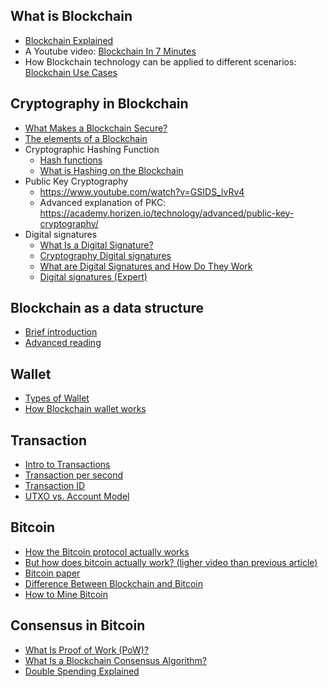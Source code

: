 ## What is Blockchain  
+ [Blockchain Explained](https://www.investopedia.com/terms/b/blockchain.asp)  
+ A Youtube video: [Blockchain In 7 Minutes](https://www.youtube.com/watch?v=yubzJw0uiE4)  
+ How Blockchain technology can be applied to different scenarios: [Blockchain Use Cases](https://academy.binance.com/en/articles/blockchain-use-cases)  

## Cryptography in Blockchain
+ [What Makes a Blockchain Secure?](https://academy.binance.com/en/articles/what-makes-a-blockchain-secure)
+ [The elements of a Blockchain](https://academy.horizen.io/technology/advanced/the-elements-of-a-blockchain/)
+ Cryptographic Hashing Function
  - [Hash functions](https://academy.horizen.io/technology/advanced/hash-functions/)
  - [What is Hashing on the Blockchain](https://www.youtube.com/watch?v=IGSB9zoSx70)
+ Public Key Cryptography
  - <https://www.youtube.com/watch?v=GSIDS_lvRv4>
  - Advanced explanation of PKC: <https://academy.horizen.io/technology/advanced/public-key-cryptography/>
+ Digital signatures
  - [What Is a Digital Signature?](https://academy.binance.com/en/articles/what-is-a-digital-signature)
  - [Cryptography Digital signatures](https://www.tutorialspoint.com/cryptography/cryptography_digital_signatures.htm)
  - [What are Digital Signatures and How Do They Work](https://www.youtube.com/watch?v=JR4_RBb8A9Q)
  - [Digital signatures (Expert)](https://academy.horizen.io/technology/expert/digital-signatures/)

## Blockchain as a data structure
+ [Brief introduction](https://medium.com/@juliomacr/blockchain-as-a-data-structure-3bd125d8ddda)
+ [Advanced reading](https://academy.horizen.io/technology/expert/blockchain-as-a-data-structure/)

## Wallet
+ [Types of Wallet](https://academy.horizen.io/technology/advanced/types-of-wallets/)
+ [How Blockchain wallet works](https://www.investopedia.com/terms/b/blockchain-wallet.asp)

## Transaction
+ [Intro to Transactions](https://academy.horizen.io/technology/beginner/intro-to-transactions/)
+ [Transaction per second](https://academy.binance.com/en/glossary/transactions-per-second-tps)
+ [Transaction ID](https://academy.binance.com/en/glossary/transaction-id)
+ [UTXO vs. Account Model](https://academy.horizen.io/technology/expert/utxo-vs-account-model/)

## Bitcoin
+ [How the Bitcoin protocol actually works](https://michaelnielsen.org/ddi/how-the-bitcoin-protocol-actually-works/)
+ [But how does bitcoin actually work? (ligher video than previous article)](https://www.youtube.com/watch?v=bBC-nXj3Ng4)
+ [Bitcoin paper](https://www.debr.io/article/21260.pdf)
+ [Difference Between Blockchain and Bitcoin](https://academy.binance.com/en/articles/difference-between-blockchain-and-bitcoin)
+ [How to Mine Bitcoin](https://academy.binance.com/en/articles/how-to-mine-bitcoin)

## Consensus in Bitcoin
+ [What Is Proof of Work (PoW)?](https://academy.binance.com/en/articles/proof-of-work-explained)
+ [What Is a Blockchain Consensus Algorithm?](https://academy.binance.com/en/articles/what-is-a-blockchain-consensus-algorithm)
+ [Double Spending Explained](https://academy.binance.com/en/articles/double-spending-explained)

